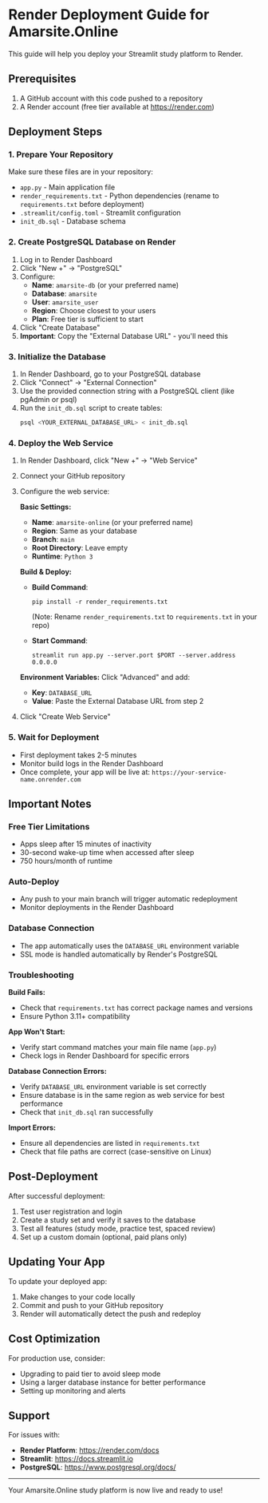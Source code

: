 # Render Deployment Guide for Amarsite.Online

This guide will help you deploy your Streamlit study platform to Render.

## Prerequisites

1. A GitHub account with this code pushed to a repository
2. A Render account (free tier available at https://render.com)

## Deployment Steps

### 1. Prepare Your Repository

Make sure these files are in your repository:
- `app.py` - Main application file
- `render_requirements.txt` - Python dependencies (rename to `requirements.txt` before deployment)
- `.streamlit/config.toml` - Streamlit configuration
- `init_db.sql` - Database schema

### 2. Create PostgreSQL Database on Render

1. Log in to Render Dashboard
2. Click "New +" → "PostgreSQL"
3. Configure:
   - **Name**: `amarsite-db` (or your preferred name)
   - **Database**: `amarsite`
   - **User**: `amarsite_user`
   - **Region**: Choose closest to your users
   - **Plan**: Free tier is sufficient to start
4. Click "Create Database"
5. **Important**: Copy the "External Database URL" - you'll need this

### 3. Initialize the Database

1. In Render Dashboard, go to your PostgreSQL database
2. Click "Connect" → "External Connection"
3. Use the provided connection string with a PostgreSQL client (like pgAdmin or psql)
4. Run the `init_db.sql` script to create tables:
   ```bash
   psql <YOUR_EXTERNAL_DATABASE_URL> < init_db.sql
   ```

### 4. Deploy the Web Service

1. In Render Dashboard, click "New +" → "Web Service"
2. Connect your GitHub repository
3. Configure the web service:

   **Basic Settings:**
   - **Name**: `amarsite-online` (or your preferred name)
   - **Region**: Same as your database
   - **Branch**: `main`
   - **Root Directory**: Leave empty
   - **Runtime**: `Python 3`

   **Build & Deploy:**
   - **Build Command**: 
     ```
     pip install -r render_requirements.txt
     ```
     (Note: Rename `render_requirements.txt` to `requirements.txt` in your repo)
   
   - **Start Command**: 
     ```
     streamlit run app.py --server.port $PORT --server.address 0.0.0.0
     ```

   **Environment Variables:**
   Click "Advanced" and add:
   - **Key**: `DATABASE_URL`
   - **Value**: Paste the External Database URL from step 2

4. Click "Create Web Service"

### 5. Wait for Deployment

- First deployment takes 2-5 minutes
- Monitor build logs in the Render Dashboard
- Once complete, your app will be live at: `https://your-service-name.onrender.com`

## Important Notes

### Free Tier Limitations
- Apps sleep after 15 minutes of inactivity
- 30-second wake-up time when accessed after sleep
- 750 hours/month of runtime

### Auto-Deploy
- Any push to your main branch will trigger automatic redeployment
- Monitor deployments in the Render Dashboard

### Database Connection
- The app automatically uses the `DATABASE_URL` environment variable
- SSL mode is handled automatically by Render's PostgreSQL

### Troubleshooting

**Build Fails:**
- Check that `requirements.txt` has correct package names and versions
- Ensure Python 3.11+ compatibility

**App Won't Start:**
- Verify start command matches your main file name (`app.py`)
- Check logs in Render Dashboard for specific errors

**Database Connection Errors:**
- Verify `DATABASE_URL` environment variable is set correctly
- Ensure database is in the same region as web service for best performance
- Check that `init_db.sql` ran successfully

**Import Errors:**
- Ensure all dependencies are listed in `requirements.txt`
- Check that file paths are correct (case-sensitive on Linux)

## Post-Deployment

After successful deployment:

1. Test user registration and login
2. Create a study set and verify it saves to the database
3. Test all features (study mode, practice test, spaced review)
4. Set up a custom domain (optional, paid plans only)

## Updating Your App

To update your deployed app:
1. Make changes to your code locally
2. Commit and push to your GitHub repository
3. Render will automatically detect the push and redeploy

## Cost Optimization

For production use, consider:
- Upgrading to paid tier to avoid sleep mode
- Using a larger database instance for better performance
- Setting up monitoring and alerts

## Support

For issues with:
- **Render Platform**: https://render.com/docs
- **Streamlit**: https://docs.streamlit.io
- **PostgreSQL**: https://www.postgresql.org/docs/

---

Your Amarsite.Online study platform is now live and ready to use!

